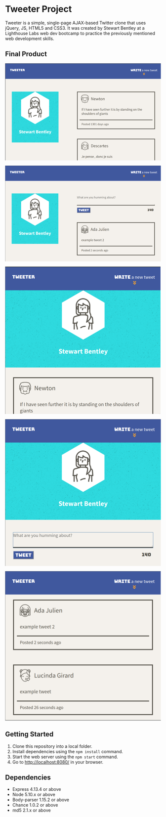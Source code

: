 # Tweeter Project

Tweeter is a simple, single-page AJAX-based Twitter clone that uses jQuery, JS, HTML5 and CSS3. It was created by Stewart Bentley at a Lighthouse Labs web dev bootcamp to practice the previously mentioned web development skills.

## Final Product

!["Screenshot of tweeter page"](https://github.com/sbentley2019/tweeter/blob/master/public/docs/tweeter-page.png?raw=true)

!["Screenshot of tweeter page tweet box"](https://github.com/sbentley2019/tweeter/blob/master/public/docs/tweeter-tweetbox.png?raw=true)

!["Screenshot of tweeter page responsive view"](https://github.com/sbentley2019/tweeter/blob/master/public/docs/tweeter-responsive-page.png?raw=true)

!["Screenshot of tweeter page tweet box responsive view"](https://github.com/sbentley2019/tweeter/blob/master/public/docs/tweeter-responsive-tweetbox.png?raw=true)

!["Screenshot of adding tweet to top"](https://github.com/sbentley2019/tweeter/blob/master/public/docs/tweeter-adding-tweet.png?raw=true)

## Getting Started

1. Clone this repository into a local folder.
2. Install dependencies using the `npm install` command.
3. Start the web server using the `npm start` command.
4. Go to <http://localhost:8080/> in your browser.

## Dependencies

- Express 4.13.4 or above
- Node 5.10.x or above
- Body-parser 1.15.2 or above
- Chance 1.0.2 or above
- md5 2.1.x or above
